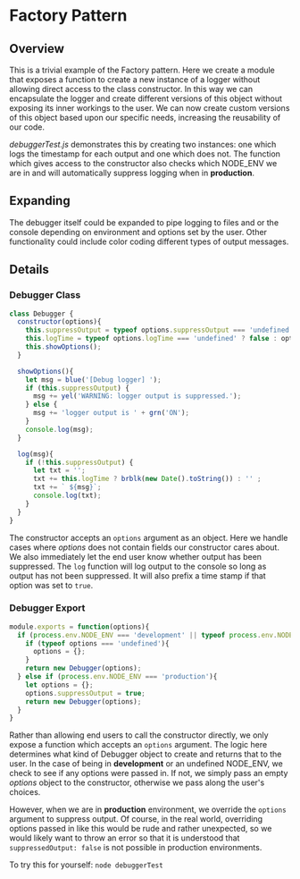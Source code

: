 # Factory Pattern

## Overview
This is a trivial example of the Factory pattern. Here we create a module that exposes a function to create a new instance of a logger without allowing direct access to the class constructor. In this way we can encapsulate the logger and create different versions of this object without exposing its inner workings to the user. We can now create custom versions of this object based upon our specific needs, increasing the reusability of our code.

*debuggerTest.js* demonstrates this by creating two instances: one which logs the timestamp for each output and one which does not. The function which gives access to the constructor also checks which NODE_ENV we are in and will automatically suppress logging when in **production**.

## Expanding
The debugger itself could be expanded to pipe logging to files and or the console depending on environment and options set by the user. Other functionality could include color coding different types of output messages.

## Details

### Debugger Class
``` javascript
class Debugger {
  constructor(options){
    this.suppressOutput = typeof options.suppressOutput === 'undefined' ? false : options.suppressOutput;
    this.logTime = typeof options.logTime === 'undefined' ? false : options.logTime;
    this.showOptions();
  }

  showOptions(){
    let msg = blue('[Debug logger] ');
    if (this.suppressOutput) {
      msg += yel('WARNING: logger output is suppressed.');
    } else {
      msg += 'logger output is ' + grn('ON');
    }
    console.log(msg);
  }

  log(msg){
    if (!this.suppressOutput) {
      let txt = '';
      txt += this.logTime ? brblk(new Date().toString()) : '' ;
      txt += ` ${msg}`;
      console.log(txt);
    }
  }
}
```

The constructor accepts an `options` argument as an object. Here we handle cases where *options* does not contain fields our constructor cares about. We also immediately let the end user know whether output has been suppressed. The `log` function will log output to the console so long as output has not been suppressed. It will also prefix a time stamp if that option was set to `true`.

### Debugger Export
``` javascript
module.exports = function(options){
  if (process.env.NODE_ENV === 'development' || typeof process.env.NODE_ENV === 'undefined'){
    if (typeof options === 'undefined'){
      options = {};
    }
    return new Debugger(options);
  } else if (process.env.NODE_ENV === 'production'){
    let options = {};
    options.suppressOutput = true;
    return new Debugger(options);
  }
}
```

Rather than allowing end users to call the constructor directly, we only expose a function which accepts an `options` argument. The logic here determines what kind of Debugger object to create and returns that to the user. In the case of being in **development** or an undefined NODE_ENV, we check to see if any options were passed in. If not, we simply pass an empty *options* object to the constructor, otherwise we pass along the user's choices. 

However, when we are in **production** environment, we override the `options` argument to suppress output. Of course, in the real world, overriding options passed in like this would be rude and rather unexpected, so we would likely want to throw an error so that it is understood that `suppressedOutput: false` is not possible in production environments. 

To try this for yourself: `node debuggerTest`


